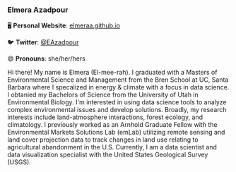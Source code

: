 ### Elmera Azadpour

🖥  **Personal Website**: [elmeraa.github.io](https://elmeraa.github.io/)

🐦  **Twitter**: [@EAzadpour](https://twitter.com/EAzadpour)

😄  **Pronouns**: she/her/hers

Hi there! My name is Elmera (El-mee-rah). I graduated with a Masters of Environmental Science and Management from the Bren School at UC, Santa Barbara where I specalized in energy & climate with a focus in data science. I obtanied my Bachelors of Science from the University of Utah in Environmental Biology. I'm interested in using data science tools to analyze complex environmental issues and develop solutions. Broadly, my research interests include land-atmosphere interactions, forest ecology, and climatology. I previously worked as an Arnhold Graduate Fellow with the Environmental Markets Solutions Lab (emLab) utilizing remote sensing and land cover projection data to track changes in land use relating to agricultural abandonment in the U.S. Currently, I am a data scientist and data visualization specialist with the United States Geological Survey (USGS). 


<!--
**elmeraa/elmeraa** is a ✨ _special_ ✨ repository because its `README.md` (this file) appears on your GitHub profile.

Here are some ideas to get you started:

- 🔭 I’m currently working on ...
- 🌱 I’m currently learning ...
- 👯 I’m looking to collaborate on ...
- 🤔 I’m looking for help with ...
- 💬 Ask me about ...
- 📫 How to reach me: ...
- 😄 Pronouns: ...
- ⚡ Fun fact: ...
-->
